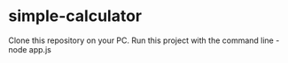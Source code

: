 # simple-calculator
Clone this repository on your PC. Run this project with the command line - node app.js